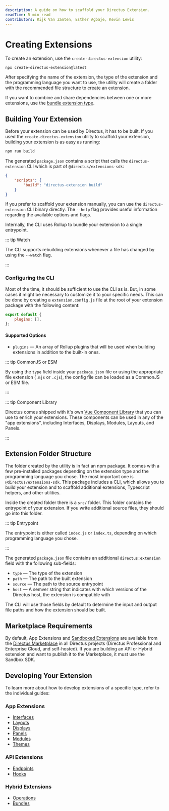 ```yaml
---
description: A guide on how to scaffold your Directus Extension.
readTime: 5 min read
contributors: Rijk Van Zanten, Esther Agbaje, Kevin Lewis
---
```


# Creating Extensions

To create an extension, use the `create-directus-extension` utility:

```shell
npx create-directus-extension@latest
```

After specifying the name of the extension, the type of the extension and the programming language you want to use, the
utility will create a folder with the recommended file structure to create an extension.

If you want to combine and share dependencies between one or more extensions, use the
[bundle extension type](/extensions/bundles).

## Building Your Extension

Before your extension can be used by Directus, it has to be built. If you used the `create-directus-extension` utility
to scaffold your extension, building your extension is as easy as running:

```bash
npm run build
```

The generated `package.json` contains a script that calls the `directus-extension` CLI which is part of
`@directus/extensions-sdk`:

```json
{
	"scripts": {
		"build": "directus-extension build"
	}
}
```

If you prefer to scaffold your extension manually, you can use the `directus-extension` CLI binary directly. The
`--help` flag provides useful information regarding the available options and flags.

Internally, the CLI uses Rollup to bundle your extension to a single entrypoint.

::: tip Watch

The CLI supports rebuilding extensions whenever a file has changed by using the `--watch` flag.

:::

### Configuring the CLI

Most of the time, it should be sufficient to use the CLI as is. But, in some cases it might be necessary to customize it
to your specific needs. This can be done by creating a `extension.config.js` file at the root of your extension package
with the following content:

```js
export default {
	plugins: [],
};
```

#### Supported Options

- `plugins` — An array of Rollup plugins that will be used when building extensions in addition to the built-in ones.

::: tip CommonJS or ESM

By using the `type` field inside your `package.json` file or using the appropriate file extension (`.mjs` or `.cjs`),
the config file can be loaded as a CommonJS or ESM file.

:::

::: tip Component Library

Directus comes shipped with it's own [Vue Component Library](https://components.directus.io) that you can use to enrich
your extensions. These components can be used in any of the "app extensions", including Interfaces, Displays, Modules,
Layouts, and Panels.

:::

## Extension Folder Structure

The folder created by the utility is in fact an npm package. It comes with a few pre-installed packages depending on the
extension type and the programming language you chose. The most important one is `@directus/extensions-sdk`. This
package includes a CLI, which allows you to build your extension and to scaffold additional extensions, Typescript
helpers, and other utilities.

Inside the created folder there is a `src/` folder. This folder contains the entrypoint of your extension. If you write
additional source files, they should go into this folder.

::: tip Entrypoint

The entrypoint is either called `index.js` or `index.ts`, depending on which programming language you chose.

:::

The generated `package.json` file contains an additional `directus:extension` field with the following sub-fields:

- `type` — The type of the extension
- `path` — The path to the built extension
- `source` — The path to the source entrypoint
- `host` — A semver string that indicates with which versions of the Directus host, the extension is compatible with

The CLI will use those fields by default to determine the input and output file paths and how the extension should be
built.

## Marketplace Requirements

By default, App Extensions and [Sandboxed Extensions](/extensions/sandbox/introduction) are available from the
[Directus Marketplace](/user-guide/marketplace/overview) in all Directus projects (Directus Professional and Enterprise
Cloud, and self-hosted). If you are building an API or Hybrid extension and want to publish it to the Marketplace, it
must use the Sandbox SDK.

## Developing Your Extension

To learn more about how to develop extensions of a specific type, refer to the individual guides:

### App Extensions

- [Interfaces](/extensions/interfaces)
- [Layouts](/extensions/layouts)
- [Displays](/extensions/displays)
- [Panels](/extensions/panels)
- [Modules](/extensions/modules)
- [Themes](/extensions/themes)

### API Extensions

- [Endpoints](/extensions/endpoints)
- [Hooks](/extensions/hooks)

### Hybrid Extensions

- [Operations](/extensions/operations)
- [Bundles](/extensions/bundles)
